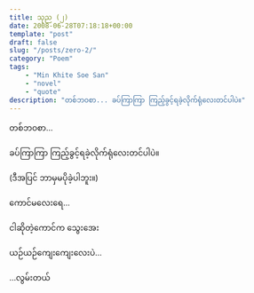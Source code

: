 ```yaml
---
title: သုည (၂)
date: 2008-06-28T07:18:18+00:00
template: "post"  
draft: false  
slug: "/posts/zero-2/"  
category: "Poem"
tags:
    - "Min Khite Soe San"
    - "novel"
    - "quote"
description: "တစ်ဘဝစာ... ခပ်ကြာကြာ ကြည့်ခွင့်ရခဲ့လိုက်ရုံလေးတင်ပါပဲ။"
---
```

တစ်ဘဝစာ&#8230;
  
ခပ်ကြာကြာ ကြည့်ခွင့်ရခဲ့လိုက်ရုံလေးတင်ပါပဲ။
  
(ဒီအပြင် ဘာမှမပိုခဲ့ပါဘူး။)

ကောင်မလေးရေ&#8230;
  
ငါဆိုတဲ့ကောင်က သွေးအေး
  
ယဉ်ယဉ်ကျေးကျေးလေးပဲ&#8230;
  
&#8230;လွမ်းတယ်